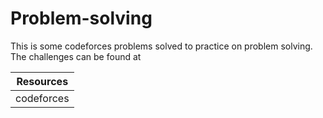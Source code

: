 # Problem-solving
This is some codeforces problems solved to practice on problem solving.
The challenges can be found at

| Resources  |
| ---------- |
| codeforces | https://codeforces.com/ |

